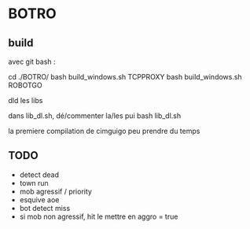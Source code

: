 # BOTRO

## build

avec git bash :

cd ./BOTRO/
bash build_windows.sh TCPPROXY
bash build_windows.sh ROBOTGO

dld les libs

dans lib_dl.sh, dé/commenter la/les pui bash lib_dl.sh

la premiere compilation de cimguigo peu prendre du temps


## TODO ##
- detect dead
- town run
- mob agressif / priority
- esquive aoe
- bot detect miss
- si mob non agressif, hit le mettre en aggro = true
